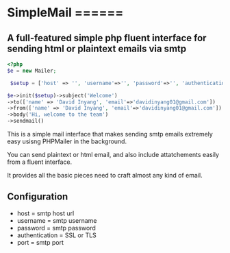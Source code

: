 # SimpleMail ======
## A full-featured simple php fluent interface for sending html or plaintext emails via smtp



```php
<?php
$e = new Mailer;

 $setup = ['host' => '', 'username'=>'', 'password'=>'', 'authentication'=>'', 'port'=>''  ]

$e->init($setup)->subject('Welcome')
->to(['name' => 'David Inyang', 'email'=>'davidinyang01@gmail.com'])
->from(['name' => 'David Inyang', 'email'=>'davidinyang01@gmail.com'])
->body('Hi, welcome to the team')
->sendmail()
```


This is a simple mail interface that makes sending smtp emails extremely easy usisng PHPMailer in the background.

You can send plaintext or html email, and also include attatchements easily from a fluent interface.

It provides all the basic pieces need to craft almost any kind of email.

## Configuration

- host = smtp host url
- username = smtp username
- password = smtp password
- authentication = SSL or TLS
- port = smtp port
